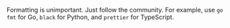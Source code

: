 Formatting is unimportant.
Just follow the community.
For example, use `go fmt` for Go, `black` for Python, and `prettier` for TypeScript.
